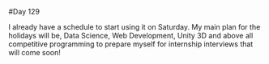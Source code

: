 #Day 129

I already have a schedule to start using it on Saturday.
My main plan for the holidays will be, Data Science, Web Development, Unity 3D and above all competitive programming to prepare myself for internship interviews that will come soon!